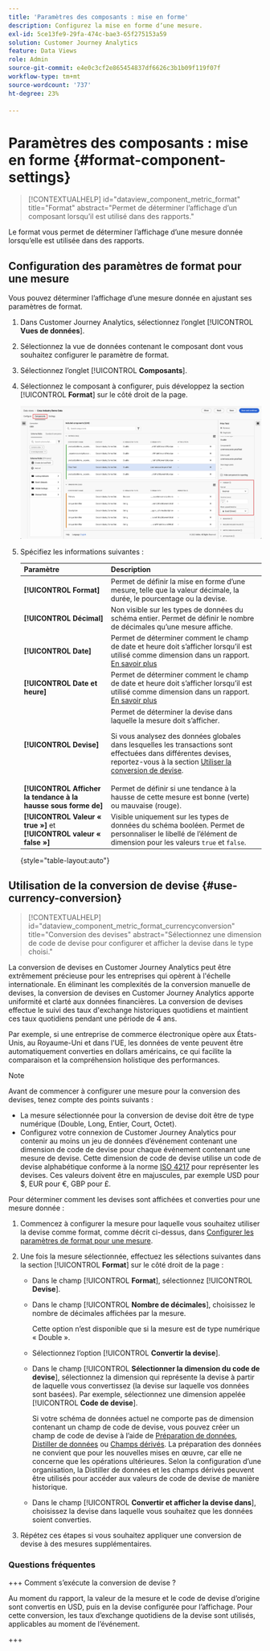 ```yaml
---
title: 'Paramètres des composants : mise en forme'
description: Configurez la mise en forme dʼune mesure.
exl-id: 5ce13fe9-29fa-474c-bae3-65f275153a59
solution: Customer Journey Analytics
feature: Data Views
role: Admin
source-git-commit: e4e0c3cf2e865454837df6626c3b1b09f119f07f
workflow-type: tm+mt
source-wordcount: '737'
ht-degree: 23%

---
```


# Paramètres des composants : mise en forme {#format-component-settings}

<!-- markdownlint-disable MD034 -->

>[!CONTEXTUALHELP]
>id="dataview_component_metric_format"
>title="Format"
>abstract="Permet de déterminer l’affichage d’un composant lorsqu’il est utilisé dans des rapports."

<!-- markdownlint-enable MD034 -->


Le format vous permet de déterminer l’affichage d’une mesure donnée lorsqu’elle est utilisée dans des rapports.

## Configuration des paramètres de format pour une mesure

Vous pouvez déterminer l’affichage d’une mesure donnée en ajustant ses paramètres de format.

1. Dans Customer Journey Analytics, sélectionnez l’onglet [!UICONTROL **Vues de données**].

1. Sélectionnez la vue de données contenant le composant dont vous souhaitez configurer le paramètre de format.

1. Sélectionnez l’onglet [!UICONTROL **Composants**].

1. Sélectionnez le composant à configurer, puis développez la section [!UICONTROL **Format**] sur le côté droit de la page.

   ![Paramètres de mise en forme](../assets/format-settings.png)

1. Spécifiez les informations suivantes :

   | Paramètre | Description |
   | --- | --- |
   | **[!UICONTROL Format]** | Permet de définir la mise en forme dʼune mesure, telle que la valeur décimale, la durée, le pourcentage ou la devise. |
   | **[!UICONTROL Décimal]** | Non visible sur les types de données du schéma entier. Permet de définir le nombre de décimales quʼune mesure affiche. |
   | **[!UICONTROL Date]** | Permet de déterminer comment le champ de date et heure doit s’afficher lorsqu’il est utilisé comme dimension dans un rapport. [En savoir plus](../../use-cases/data-views/data-views-usecases.md#date-and-date-time-use-cases) |
   | **[!UICONTROL Date et heure]** | Permet de déterminer comment le champ de date et heure doit s’afficher lorsqu’il est utilisé comme dimension dans un rapport. [En savoir plus](../../use-cases/data-views/data-views-usecases.md#date-and-date-time-use-cases) |
   | **[!UICONTROL Devise]** | Permet de déterminer la devise dans laquelle la mesure doit s’afficher. <p>Si vous analysez des données globales dans lesquelles les transactions sont effectuées dans différentes devises, reportez-vous à la section [Utiliser la conversion de devise](#use-currency-conversion).</p> |
   | **[!UICONTROL Afficher la tendance à la hausse sous forme de]** | Permet de définir si une tendance à la hausse de cette mesure est bonne (verte) ou mauvaise (rouge). |
   | **[!UICONTROL Valeur « true »]** et **[!UICONTROL valeur « false »]** | Visible uniquement sur les types de données du schéma booléen. Permet de personnaliser le libellé de lʼélément de dimension pour les valeurs `true` et `false`. |

   {style="table-layout:auto"}

## Utilisation de la conversion de devise {#use-currency-conversion}

<!-- markdownlint-disable MD034 -->

>[!CONTEXTUALHELP]
>id="dataview_component_metric_format_currencyconversion"
>title="Conversion des devises"
>abstract="Sélectionnez une dimension de code de devise pour configurer et afficher la devise dans le type choisi."

<!-- markdownlint-enable MD034 -->

La conversion de devises en Customer Journey Analytics peut être extrêmement précieuse pour les entreprises qui opèrent à l&#39;échelle internationale. En éliminant les complexités de la conversion manuelle de devises, la conversion de devises en Customer Journey Analytics apporte uniformité et clarté aux données financières. La conversion de devises effectue le suivi des taux d&#39;exchange historiques quotidiens et maintient ces taux quotidiens pendant une période de 4 ans.

Par exemple, si une entreprise de commerce électronique opère aux États-Unis, au Royaume-Uni et dans l&#39;UE, les données de vente peuvent être automatiquement converties en dollars américains, ce qui facilite la comparaison et la compréhension holistique des performances.

>[!NOTE]
>
>Avant de commencer à configurer une mesure pour la conversion des devises, tenez compte des points suivants :
>
>* La mesure sélectionnée pour la conversion de devise doit être de type numérique (Double, Long, Entier, Court, Octet).
>* Configurez votre connexion de Customer Journey Analytics pour contenir au moins un jeu de données d’événement contenant une dimension de code de devise pour chaque événement contenant une mesure de devise. Cette dimension de code de devise utilise un code de devise alphabétique conforme à la norme [ISO 4217](https://www.iso.org/iso-4217-currency-codes.html) pour représenter les devises. Ces valeurs doivent être en majuscules, par exemple USD pour $, EUR pour €, GBP pour £.

Pour déterminer comment les devises sont affichées et converties pour une mesure donnée :

1. Commencez à configurer la mesure pour laquelle vous souhaitez utiliser la devise comme format, comme décrit ci-dessus, dans [Configurer les paramètres de format pour une mesure](#configure-format-settings-for-a-metric).

1. Une fois la mesure sélectionnée, effectuez les sélections suivantes dans la section [!UICONTROL **Format**] sur le côté droit de la page :

   * Dans le champ [!UICONTROL **Format**], sélectionnez [!UICONTROL **Devise**].

   * Dans le champ [!UICONTROL **Nombre de décimales**], choisissez le nombre de décimales affichées par la mesure.

     Cette option n’est disponible que si la mesure est de type numérique « Double ».

   * Sélectionnez l’option [!UICONTROL **Convertir la devise**].

   * Dans le champ [!UICONTROL **Sélectionner la dimension du code de devise**], sélectionnez la dimension qui représente la devise à partir de laquelle vous convertissez (la devise sur laquelle vos données sont basées). Par exemple, sélectionnez une dimension appelée [!UICONTROL **Code de devise**].

     Si votre schéma de données actuel ne comporte pas de dimension contenant un champ de code de devise, vous pouvez créer un champ de code de devise à l’aide de [Préparation de données](https://experienceleague.adobe.com/docs/experience-platform/data-prep/home.html), [Distiller de données](https://experienceleague.adobe.com/docs/experience-platform/query/data-distiller/overview.html) ou [Champs dérivés](/help/data-views/derived-fields/derived-fields.md). La préparation des données ne convient que pour les nouvelles mises en œuvre, car elle ne concerne que les opérations ultérieures. Selon la configuration d’une organisation, la Distiller de données et les champs dérivés peuvent être utilisés pour accéder aux valeurs de code de devise de manière historique.

   * Dans le champ [!UICONTROL **Convertir et afficher la devise dans**], choisissez la devise dans laquelle vous souhaitez que les données soient converties.

1. Répétez ces étapes si vous souhaitez appliquer une conversion de devise à des mesures supplémentaires.



### Questions fréquentes 

+++ Comment s’exécute la conversion de devise ?

Au moment du rapport, la valeur de la mesure et le code de devise d’origine sont convertis en USD, puis en la devise configurée pour l’affichage. Pour cette conversion, les taux d’exchange quotidiens de la devise sont utilisés, applicables au moment de l’événement.

+++

